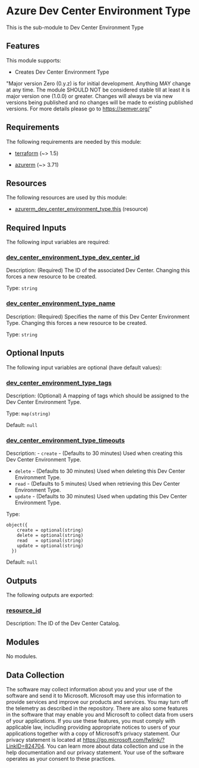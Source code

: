<!-- BEGIN_TF_DOCS -->
# Azure Dev Center Environment Type

This is the sub-module to Dev Center Environment Type

## Features

This module supports:

- Creates Dev Center Environment Type

"Major version Zero (0.y.z) is for initial development. Anything MAY change at any time. The module SHOULD NOT be considered stable till at least it is major version one (1.0.0) or greater. Changes will always be via new versions being published and no changes will be made to existing published versions. For more details please go to <https://semver.org/>"

<!-- markdownlint-disable MD033 -->
## Requirements

The following requirements are needed by this module:

- <a name="requirement_terraform"></a> [terraform](#requirement\_terraform) (~> 1.5)

- <a name="requirement_azurerm"></a> [azurerm](#requirement\_azurerm) (~> 3.71)

## Resources

The following resources are used by this module:

- [azurerm_dev_center_environment_type.this](https://registry.terraform.io/providers/hashicorp/azurerm/latest/docs/resources/dev_center_environment_type) (resource)

<!-- markdownlint-disable MD013 -->
## Required Inputs

The following input variables are required:

### <a name="input_dev_center_environment_type_dev_center_id"></a> [dev\_center\_environment\_type\_dev\_center\_id](#input\_dev\_center\_environment\_type\_dev\_center\_id)

Description: (Required) The ID of the associated Dev Center. Changing this forces a new resource to be created.

Type: `string`

### <a name="input_dev_center_environment_type_name"></a> [dev\_center\_environment\_type\_name](#input\_dev\_center\_environment\_type\_name)

Description: (Required) Specifies the name of this Dev Center Environment Type. Changing this forces a new resource to be created.

Type: `string`

## Optional Inputs

The following input variables are optional (have default values):

### <a name="input_dev_center_environment_type_tags"></a> [dev\_center\_environment\_type\_tags](#input\_dev\_center\_environment\_type\_tags)

Description: (Optional) A mapping of tags which should be assigned to the Dev Center Environment Type.

Type: `map(string)`

Default: `null`

### <a name="input_dev_center_environment_type_timeouts"></a> [dev\_center\_environment\_type\_timeouts](#input\_dev\_center\_environment\_type\_timeouts)

Description: - `create` - (Defaults to 30 minutes) Used when creating this Dev Center Environment Type.
- `delete` - (Defaults to 30 minutes) Used when deleting this Dev Center Environment Type.
- `read` - (Defaults to 5 minutes) Used when retrieving this Dev Center Environment Type.
- `update` - (Defaults to 30 minutes) Used when updating this Dev Center Environment Type.

Type:

```hcl
object({
    create = optional(string)
    delete = optional(string)
    read   = optional(string)
    update = optional(string)
  })
```

Default: `null`

## Outputs

The following outputs are exported:

### <a name="output_resource_id"></a> [resource\_id](#output\_resource\_id)

Description: The ID of the Dev Center Catalog.

## Modules

No modules.

<!-- markdownlint-disable-next-line MD041 -->
## Data Collection

The software may collect information about you and your use of the software and send it to Microsoft. Microsoft may use this information to provide services and improve our products and services. You may turn off the telemetry as described in the repository. There are also some features in the software that may enable you and Microsoft to collect data from users of your applications. If you use these features, you must comply with applicable law, including providing appropriate notices to users of your applications together with a copy of Microsoft’s privacy statement. Our privacy statement is located at <https://go.microsoft.com/fwlink/?LinkID=824704>. You can learn more about data collection and use in the help documentation and our privacy statement. Your use of the software operates as your consent to these practices.
<!-- END_TF_DOCS -->